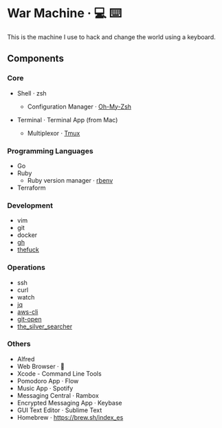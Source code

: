 # War Machine · 💻 ⌨️
This is the machine I use to hack and change the world using a keyboard.

## Components
### Core
* Shell · zsh
  - Configuration Manager · [Oh-My-Zsh](https://github.com/ohmyzsh/ohmyzsh)

* Terminal ·  Terminal App (from Mac)
  - Multiplexor · [Tmux](https://github.com/tmux/tmux/wiki)

### Programming Languages
* Go
* Ruby
  - Ruby version manager · [rbenv](https://github.com/rbenv/rbenv)
* Terraform

### Development
* vim
* git
* docker
* [gh](https://github.com/jdxcode/gh)
* [thefuck](https://github.com/nvbn/thefuck)

### Operations
* ssh
* curl
* watch
* [jq](https://github.com/stedolan/jq)
* [aws-cli](https://github.com/aws/aws-cli)
* [git-open](https://github.com/paulirish/git-open)
* [the_silver_searcher](https://github.com/ggreer/the_silver_searcher)

### Others
* Alfred
* Web Browser · 🦊
* Xcode - Command Line Tools
* Pomodoro App · Flow
* Music App · Spotify
* Messaging Central · Rambox
* Encrypted Messaging App · Keybase
* GUI Text Editor · Sublime Text
* Homebrew · https://brew.sh/index_es
